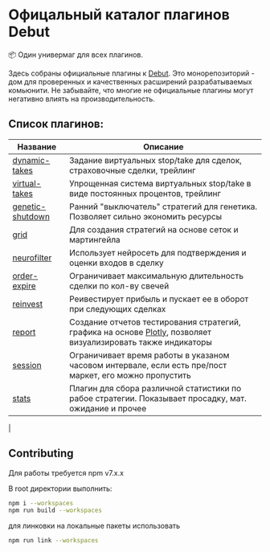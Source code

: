 # Офицальный каталог плагинов Debut

📦 Один универмаг для всех плагинов.

Здесь собраны официальные плагины к [Debut](https://github.com/debut-js/Debut). Это монорепозиторий - дом для проверенных и качественных расширений разрабатываемых комьюнити.
Не забывайте, что многие не официальные плагины могут негативно влиять на производительность.

## Список плагинов:

|         Название                            |      Описание                                                       |
| ----------------------------------- | ---------------------------------------------------------- |
| [dynamic-takes](packages/dynamic-takes) | Задание виртуальных stop/take для сделок, страховочные сделки, трейлинг |
| [virtual-takes](packages/virtual-takes) | Упрощенная система виртуальных stop/take в виде постоянных процентов, трейлинг  |
| [genetic-shutdown](packages/genetic-shutdown) | Ранний "выключатель" стратегий для генетика. Позволяет сильно экономить ресурсы |
| [grid](packages/grid) | Для создания стратегий на основе сеток и мартингейла |
| [neurofilter](packages/neurofilter) | Использует нейросеть для подтверждения и оценки входов в сделку |
| [order-expire](packages/order-expire) | Ограничивает максимальную длительность сделки по кол-ву свечей |
| [reinvest](packages/reinvest) | Реивестирует прибыль и пускает ее в оборот при следующих сделках |
| [report](packages/report) | Создание отчетов тестирования стратегий, графика на основе [Plotly](https://plotly.com/javascript/), позволяет визуализировать также индикаторы|
| [session](packages/session) | Ограничивает время работы в указаном часовом интервале, если есть пре/пост маркет, его можно пропустить |
| [stats](packages/reinvest) | Плагин для сбора различной статистики по рабое стратегии. Показывает просадку, мат. ожидание и прочее |
|

## Contributing
Для работы требуется npm v7.x.x

В root директории выполнить:

```bash
npm i --workspaces
npm run build --workspaces
```

для линковки на локальные пакеты использовать
```bash
npm run link --workspaces
```
